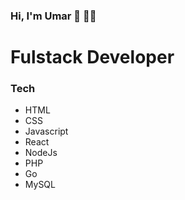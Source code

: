 ### Hi, I'm Umar 👋 👨‍💻
# Fulstack Developer

### Tech
- HTML
- CSS
- Javascript
- React
- NodeJs
- PHP
- Go
- MySQL
